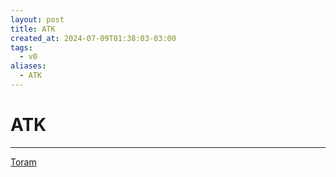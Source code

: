 ```yaml
---
layout: post
title: ATK
created_at: 2024-07-09T01:38:03-03:00
tags:
  - v0
aliases:
  - ATK
---
```

# ATK
---
[Toram](_draft/2024/07/2024-07-06-Toram.md)
